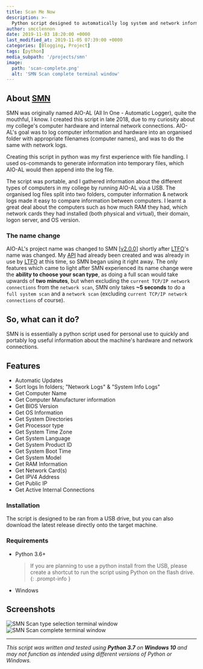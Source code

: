 ```yaml
---
title: Scan Me Now
description: >-
  Python script designed to automatically log system and network information portably.
author: smcclennon
date: 2019-11-03 18:20:00 +0000
last_modified_at: 2019-11-05 07:39:00 +0000
categories: [Blogging, Project]
tags: [python]
media_subpath: '/projects/smn'
image:
  path: 'scan-complete.png'
  alt: 'SMN Scan complete terminal window'
---
```


## About [SMN](https://github.com/smcclennon/SMN)

SMN was originally named AIO-AL (All In One - Automatic Logger), quite the mouthful, I know. I created this script in late 2018, due to my curiosity about my college's computer hardware and internal network connections. AIO-AL's goal was to log computer information and hardware into an organised folder with appropriate filenames (computer names), and was to do the same with network logs.

Creating this script in python was my first experience with file handling. I used os-commands to generate information into temporary files, which AIO-AL would then append into the log file.

The script was portable, and I gathered information about the different types of computers in my college by running AIO-AL via a USB. The organised log files split into two folders, computer information & network logs made it easy to compare information between computers. I learnt a great deal about the computers such as how much RAM they had, which network cards they had installed (both physical and virtual), their domain, logon server, and OS version.

### The name change

AIO-AL's project name was changed to SMN \[[v2.0.0](https://github.com/smcclennon/SMN/releases/tag/v2.0.0)\] shortly after [LTFO](../ltfo)'s name was changed. My [API](/update/api) had already been created and was already in use by [LTFO](../ltfo) at this time, so SMN began using it right away. The only features which came to light after SMN experienced its name change were the **ability to choose your scan type**, as doing a full scan would take upwards of **two minutes**, but when excluding the `current TCP/IP network connections` from the `network scan`, SMN only takes **~5 seconds** to do a `full system scan` and a `network scan` (excluding `current TCP/IP network connections` of course).

## So, what can it do?

SMN is is essentially a python script used for personal use to quickly and portably log useful information about the machine's hardware and network connections.

## Features

*   Automatic Updates
*   Sort logs In folders; "Network Logs" & "System Info Logs"
*   Get Computer Name
*   Get Computer Manufacturer information
*   Get BIOS Version
*   Get OS Information
*   Get System Directories
*   Get Processor type
*   Get System Time Zone
*   Get System Language
*   Get System Product ID
*   Get System Boot Time
*   Get System Model
*   Get RAM Information
*   Get Network Card(s)
*   Get IPV4 Address
*   Get Public IP
*   Get Active Internal Connections

### Installation

The script is designed to be ran from a USB drive, but you can also download the latest release directly onto the target machine.

### Requirements

*   Python 3.6+
    > If you are planning to use a python install from the USB, please create a shortcut to run the script using Python on the flash drive.
    {: .prompt-info }

*   Windows

## Screenshots

![SMN Scan type selection terminal window](scantype.png)
![SMN Scan complete terminal window](scan-complete.png)

- - -

_This script was written and tested using **Python 3.7** on **Windows 10** and may not function as intended using different versions of Python or Windows._